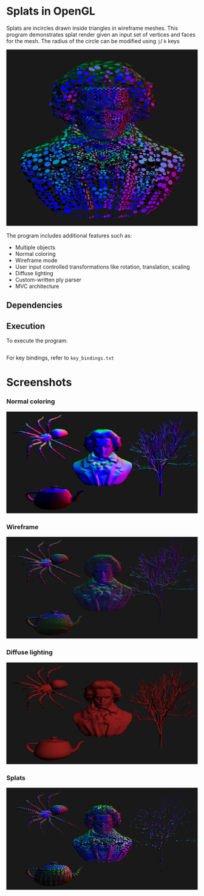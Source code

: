 # Splats in OpenGL

Splats are incircles drawn inside triangles in wireframe meshes. This program demonstrates splat render given an input set of vertices and faces for the mesh. The radius of the circle can be modified using `j`/ `k` keys

![](images/splats_normal_radius.png)

The program includes additional features such as:
* Multiple objects
* Normal coloring
* Wireframe mode
* User input controlled transformations like rotation, translation, scaling
* Diffuse lighting
* Custom-written ply parser
* MVC architecture


## Dependencies

## Execution
To execute the program: 
```make run
```

For key bindings, refer to `key_bindings.txt`

# Screenshots

### Normal coloring
![](images/normal_coloring.png)
### Wireframe
![](images/normal_coloring_wireframe.png)
### Diffuse lighting
![](images/objects.png)
### Splats
![](images/splats.png)
